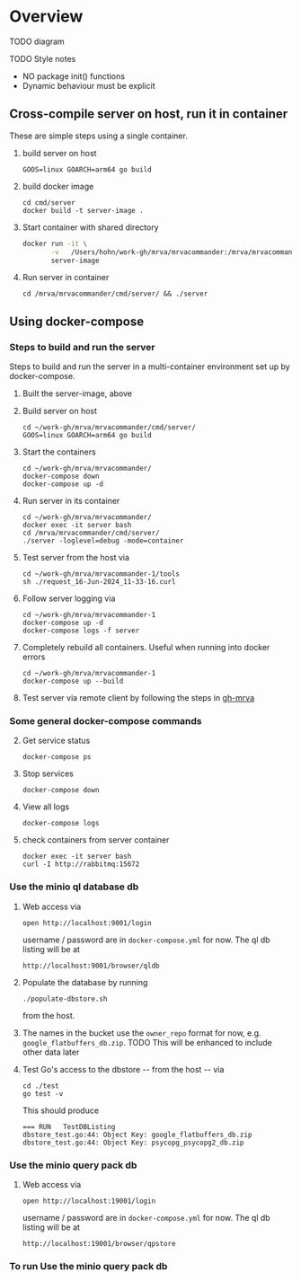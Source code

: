 # Overview

TODO diagram

TODO Style notes
- NO package init() functions
- Dynamic behaviour must be explicit
 
## Cross-compile server on host, run it in container 
These are simple steps using a single container.

1.  build server on host

        GOOS=linux GOARCH=arm64 go build

2.  build docker image

        cd cmd/server
        docker build -t server-image .

3.  Start container with shared directory

    ```sh
    docker run -it \
           -v   /Users/hohn/work-gh/mrva/mrvacommander:/mrva/mrvacommander \
           server-image
    ```

4.  Run server in container

        cd /mrva/mrvacommander/cmd/server/ && ./server

## Using docker-compose
### Steps to build and run the server

Steps to build and run the server in a multi-container environment set up by
docker-compose. 

1.  Built the server-image, above

1.  Build server on host

        cd ~/work-gh/mrva/mrvacommander/cmd/server/
        GOOS=linux GOARCH=arm64 go build

1.  Start the containers

        cd ~/work-gh/mrva/mrvacommander/
        docker-compose down
        docker-compose up -d
    
4.  Run server in its container

        cd ~/work-gh/mrva/mrvacommander/
        docker exec -it server bash
        cd /mrva/mrvacommander/cmd/server/ 
        ./server -loglevel=debug -mode=container

1.  Test server from the host via

        cd ~/work-gh/mrva/mrvacommander-1/tools
        sh ./request_16-Jun-2024_11-33-16.curl

1.  Follow server logging via

        cd ~/work-gh/mrva/mrvacommander-1
        docker-compose up -d
        docker-compose logs -f server

1.  Completely rebuild all containers.  Useful when running into docker errors

        cd ~/work-gh/mrva/mrvacommander-1
        docker-compose up --build

1.  Test server via remote client by following the steps in [gh-mrva](https://github.com/hohn/gh-mrva/blob/connection-redirect/README.org#compacted-edit-run-debug-cycle)

### Some general docker-compose commands

2.  Get service status

        docker-compose ps
        
3.  Stop services

        docker-compose down
        
4.  View all logs

        docker-compose logs

5.  check containers from server container

        docker exec -it server bash
        curl -I http://rabbitmq:15672

### Use the minio ql database db

1.  Web access via

        open http://localhost:9001/login

    username / password are in `docker-compose.yml` for now.  The ql db listing 
    will be at

        http://localhost:9001/browser/qldb

1.  Populate the database by running

        ./populate-dbstore.sh
        
    from the host.

1.  The names in the bucket use the `owner_repo` format for now,
    e.g. `google_flatbuffers_db.zip`.
    TODO This will be enhanced to include other data later

1.  Test Go's access to the dbstore -- from the host -- via

        cd ./test
        go test -v

    This should produce

        === RUN   TestDBListing
        dbstore_test.go:44: Object Key: google_flatbuffers_db.zip
        dbstore_test.go:44: Object Key: psycopg_psycopg2_db.zip

### Use the minio query pack db

1.  Web access via

        open http://localhost:19001/login

    username / password are in `docker-compose.yml` for now.  The ql db listing 
    will be at

        http://localhost:19001/browser/qpstore

    
### To run Use the minio query pack db
